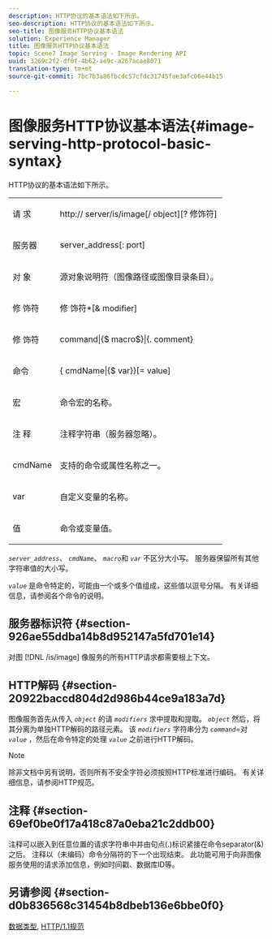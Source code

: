 ```yaml
---
description: HTTP协议的基本语法如下所示。
seo-description: HTTP协议的基本语法如下所示。
seo-title: 图像服务HTTP协议基本语法
solution: Experience Manager
title: 图像服务HTTP协议基本语法
topic: Scene7 Image Serving - Image Rendering API
uuid: 3269c2f2-df0f-4b62-ae9c-a267acae8071
translation-type: tm+mt
source-git-commit: 7bc7b3a86fbcdc57cfdc31745fae3afc06e44b15

---
```



# 图像服务HTTP协议基本语法{#image-serving-http-protocol-basic-syntax}

HTTP协议的基本语法如下所示。

<table id="simpletable_854C20D4C42247B99D9F123543C17E7C"> 
 <tr class="strow"> 
  <td class="stentry"> <p><span class="codeph"> 请 <span class="varname"> 求</span></span> </p> </td> 
  <td class="stentry"> <p> <span class="filepath">http://<span class="varname"> server</span>/is/image[/<span class="varname"> object</span>][?<span class="varname"> 修饰符</span>]</span> </p> </td> 
 </tr> 
 <tr class="strow"> 
  <td class="stentry"> <p><span class="codeph"> <span class="varname"> 服务器 </span></span> </p></td> 
  <td class="stentry"> <p> <span class="codeph"> <span class="varname"> server_address</span>[:<span class="varname"> port</span>]</span> </p> </td> 
 </tr> 
 <tr class="strow"> 
  <td class="stentry"> <p><span class="codeph"> 对 <span class="varname"> 象</span></span> </p></td> 
  <td class="stentry"> <p>源对象说明符（图像路径或图像目录条目）。 </p> </td> 
 </tr> 
 <tr class="strow"> 
  <td class="stentry"> <p><span class="codeph"> 修 <span class="varname"> 饰符</span></span> </p></td> 
  <td class="stentry"> <p><span class="codeph"> 修 <span class="varname"> 饰符</span>*[&amp;<span class="varname"> modifier</span>]</span> </p> </td> 
 </tr> 
 <tr class="strow"> 
  <td class="stentry"> <p><span class="codeph"> 修 <span class="varname"> 饰符</span></span> </p></td> 
  <td class="stentry"> <p><span class="codeph">command|{$<span class="varname"> macro</span>$}|{.<span class="varname"> comment</span>}</span> </p></td> 
 </tr> 
 <tr class="strow"> 
  <td class="stentry"> <p><span class="codeph"> <span class="varname"> 命令</span></span> </p> </td> 
  <td class="stentry"> <p>{<span class="varname"> cmdName</span>|{$<span class="varname"> var</span>}}[=<span class="varname"> value</span>] </p></td> 
 </tr> 
 <tr class="strow"> 
  <td class="stentry"> <p><span class="codeph"> <span class="varname"> 宏</span></span> </p> </td> 
  <td class="stentry"> <p>命令宏的名称。 </p></td> 
 </tr> 
 <tr class="strow"> 
  <td class="stentry"> <p><span class="codeph"> 注 <span class="varname"> 释</span></span> </p></td> 
  <td class="stentry"> <p>注释字符串（服务器忽略）。 </p></td> 
 </tr> 
 <tr class="strow"> 
  <td class="stentry"> <p><span class="codeph"> <span class="varname"> cmdName</span></span> </p></td> 
  <td class="stentry"> <p>支持的命令或属性名称之一。 </p></td> 
 </tr> 
 <tr class="strow"> 
  <td class="stentry"> <p><span class="codeph"> <span class="varname"> var</span></span> </p> </td> 
  <td class="stentry"> <p>自定义变量的名称。 </p></td> 
 </tr> 
 <tr class="strow"> 
  <td class="stentry"> <p><span class="codeph"> <span class="varname"> 值</span></span> </p></td> 
  <td class="stentry"> <p>命令或变量值。 </p></td> 
 </tr> 
</table>

*`server_address`*、 *`cmdName`*、 *`macro`*&#x200B;和 *`var`* 不区分大小写。 服务器保留所有其他字符串值的大小写。

*`value`* 是命令特定的，可能由一个或多个值组成，这些值以逗号分隔。 有关详细信息，请参阅各个命令的说明。

## 服务器标识符 {#section-926ae55ddba14b8d952147a5fd701e14}

对图 [!DNL /is/image] 像服务的所有HTTP请求都需要根上下文。

## HTTP解码 {#section-20922baccd804d2d986b44ce9a183a7d}

图像服务首先从传入 *`object`* 的请 *`modifiers`* 求中提取和提取。 *`object`* 然后，将其分离为单独HTTP解码的路径元素。 该 *`modifiers`* 字符串分为 *`command`*=对 *`value`* ，然后在命令特定的处理 *`value`* 之前进行HTTP解码。

>[!NOTE]
>
>除非文档中另有说明，否则所有不安全字符必须按照HTTP标准进行编码。 有关详细信息，请参阅HTTP规范。

## 注释 {#section-69ef0be0f17a418c87a0eba21c2ddb00}

注释可以嵌入到任意位置的请求字符串中并由句点(.)标识紧接在命令separator(&amp;)之后。 注释以（未编码）命令分隔符的下一个出现结束。 此功能可用于向非图像服务使用的请求添加信息，例如时间戳、数据库ID等。

## 另请参阅 {#section-d0b836568c31454b8dbeb136e6bbe0f0}

[数据类型](../../../../../is-api/http-ref/image-serving-api-ref/c-http-protocol-reference/c-data-types/c-data-types.md#concept-49455c12df954bb5919cdd8d5ccc85fa), [HTTP/1.1规范](http://www.w3.org/Protocols/rfc2616/rfc2616.html)
